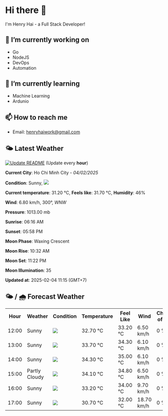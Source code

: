 # Hi there 👋

I'm Henry Hai - a Full Stack Developer!

## 🔭 I’m currently working on

- Go
- NodeJS
- DevOps
- Automation

## 🌱 I’m currently learning

- Machine Learning
- Ardunio

## 📫 How to reach me

- Email: <henryhaiwork@gmail.com>

## 🌤️ Latest Weather
[![Update README](https://github.com/henry0hai/henry0hai/actions/workflows/udpateReadme.yml/badge.svg)](https://github.com/henry0hai/henry0hai/actions/workflows/udpateReadme.yml)
(Update every **hour**)
<!-- CURRENT_WEATHER:START -->
**Current City**: Ho Chi Minh City - *04/02/2025*

**Condition**: Sunny, <img src="https://cdn.weatherapi.com/weather/64x64/day/113.png"/>

**Current temperature**: 31.20 °C, **Feels like**: 31.70 °C, **Humidity**: 46%

**Wind**: 6.80 km/h, 300°, *WNW*

**Pressure**: 1013.00 mb

**Sunrise**: 06:16 AM

**Sunset**: 05:58 PM

**Moon Phase**: Waxing Crescent

**Moon Rise**: 10:32 AM

**Moon Set**: 11:22 PM

**Moon Illumination**: 35

**Updated at**: 2025-02-04 11:15 (GMT+7)<!-- CURRENT_WEATHER:END -->

## 🌤️ / 🌧️ Forecast Weather
<!-- FORECAST_WEATHER:START -->
<table>
		<tr>
			<th>Hour</th>
			<th>Weather</th>
			<th>Condition</th>
			<th>Temperature</th>
			<th>Feel Like</th>
			<th>Wind</th>
			<th>Chance of Rain</th>
		</tr>
				<tr>
					<td>12:00</td>
					<td>Sunny</td>
					<td><img src='https://cdn.weatherapi.com/weather/64x64/day/113.png'/></td>
					<td>32.70 °C</td>
					<td>33.20 °C</td>
					<td>6.50 km/h</td>
					<td>0 %</td>
				</tr>
				<tr>
					<td>13:00</td>
					<td>Sunny</td>
					<td><img src='https://cdn.weatherapi.com/weather/64x64/day/113.png'/></td>
					<td>33.70 °C</td>
					<td>34.30 °C</td>
					<td>6.10 km/h</td>
					<td>0 %</td>
				</tr>
				<tr>
					<td>14:00</td>
					<td>Sunny</td>
					<td><img src='https://cdn.weatherapi.com/weather/64x64/day/113.png'/></td>
					<td>34.30 °C</td>
					<td>35.00 °C</td>
					<td>6.10 km/h</td>
					<td>0 %</td>
				</tr>
				<tr>
					<td>15:00</td>
					<td>Partly Cloudy </td>
					<td><img src='https://cdn.weatherapi.com/weather/64x64/day/116.png'/></td>
					<td>34.10 °C</td>
					<td>34.80 °C</td>
					<td>6.50 km/h</td>
					<td>0 %</td>
				</tr>
				<tr>
					<td>16:00</td>
					<td>Sunny</td>
					<td><img src='https://cdn.weatherapi.com/weather/64x64/day/113.png'/></td>
					<td>33.20 °C</td>
					<td>34.00 °C</td>
					<td>9.70 km/h</td>
					<td>0 %</td>
				</tr>
				<tr>
					<td>17:00</td>
					<td>Sunny</td>
					<td><img src='https://cdn.weatherapi.com/weather/64x64/day/113.png'/></td>
					<td>30.70 °C</td>
					<td>32.00 °C</td>
					<td>18.70 km/h</td>
					<td>0 %</td>
				</tr>
</table>
<!-- FORECAST_WEATHER:END -->
